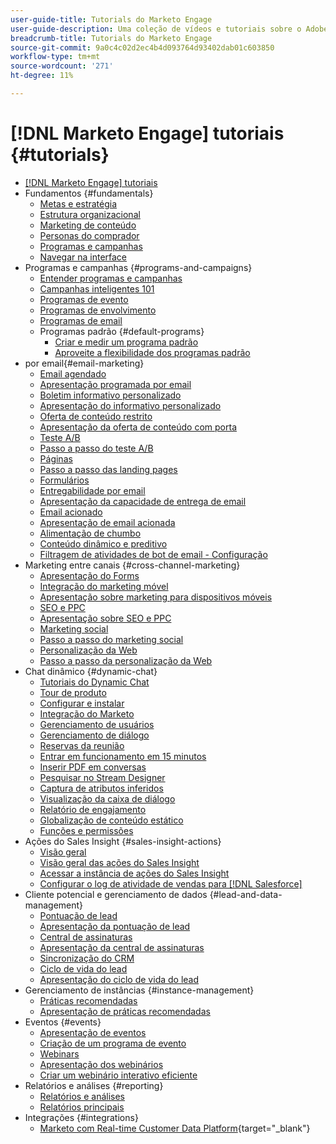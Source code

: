 ```yaml
---
user-guide-title: Tutorials do Marketo Engage
user-guide-description: Uma coleção de vídeos e tutoriais sobre o Adobe Marketo Engage.
breadcrumb-title: Tutorials do Marketo Engage
source-git-commit: 9a0c4c02d2ec4b4d093764d93402dab01c603850
workflow-type: tm+mt
source-wordcount: '271'
ht-degree: 11%

---
```



# [!DNL Marketo Engage] tutoriais {#tutorials}

+ [[!DNL Marketo Engage] tutoriais](/help/_marketo-main/overview.md)
+ Fundamentos {#fundamentals}
   + [Metas e estratégia](/help/fundamentals/goals-and-strategy-learn.md)
   + [Estrutura organizacional](/help/fundamentals/organizational-structure-learn.md)
   + [Marketing de conteúdo](/help/fundamentals/content-marketing-learn.md)
   + [Personas do comprador](/help/fundamentals/buyer-personas-learn.md)
   + [Programas e campanhas](/help/fundamentals/programs-and-campaigns.md)
   + [Navegar na interface](/help/fundamentals/ui-navigation.md)
+ Programas e campanhas {#programs-and-campaigns}
   + [Entender programas e campanhas](/help/programs/understanding-programs-and-campaigns.md)
   + [Campanhas inteligentes 101](/help/campaigns/smart-campaigns-101.md)
   + [Programas de evento](/help/programs/event-programs.md)
   + [Programas de envolvimento](/help/programs/engagement-programs.md)
   + [Programas de email](/help/programs/email-programs.md)
   + Programas padrão {#default-programs}
      + [Criar e medir um programa padrão](/help/programs/create-and-measure-default-programs.md)
      + [Aproveite a flexibilidade dos programas padrão](/help/programs/leverage-the-flexibility-of-default-programs.md)
+  por email{#email-marketing}
   + [Email agendado](/help/email-marketing/scheduled-email-learn.md)
   + [Apresentação programada por email](/help/email-marketing/scheduled-email-watch.md)
   + [Boletim informativo personalizado](/help/email-marketing/personalized-newsletter-learn.md)
   + [Apresentação do informativo personalizado](/help/email-marketing/personalized-newsletter-watch.md)
   + [Oferta de conteúdo restrito](/help/email-marketing/gated-content-offer-learn.md)
   + [Apresentação da oferta de conteúdo com porta](/help/email-marketing/gated-content-offer-watch.md)
   + [Teste A/B](/help/email-marketing/ab-testing-learn.md)
   + [Passo a passo do teste A/B](/help/email-marketing/ab-testing-watch.md)
   + [Páginas](/help/email-marketing/landing-pages-learn.md)
   + [Passo a passo das landing pages](/help/email-marketing/landing-pages-watch.md)
   + [Formulários](/help/email-marketing/forms-learn.md)
   + [Entregabilidade por email](/help/email-marketing/email-deliverability-learn.md)
   + [Apresentação da capacidade de entrega de email](/help/email-marketing/email-deliverability-watch.md)
   + [Email acionado](/help/email-marketing/triggered-email-learn.md)
   + [Apresentação de email acionada](/help/email-marketing/triggered-email-watch.md)
   + [Alimentação de chumbo](/help/email-marketing/lead-nuturing-learn.md)
   + [Conteúdo dinâmico e preditivo](/help/email-marketing/dynamic-and-predictive-content-learn.md)
   + [Filtragem de atividades de bot de email - Configuração](/help/filtering-email-bot-activities/setup.md)
+ Marketing entre canais {#cross-channel-marketing}
   + [Apresentação do Forms](/help/email-marketing/forms-watch.md)
   + [Integração do marketing móvel](/help/cross-channel-marketing/mobile-marketing-learn.md)
   + [Apresentação sobre marketing para dispositivos móveis](/help/cross-channel-marketing/mobile-marketing-watch.md)
   + [SEO e PPC](/help/cross-channel-marketing/seo-and-ppc-learn.md)
   + [Apresentação sobre SEO e PPC](/help/cross-channel-marketing/seo-and-ppc-watch.md)
   + [Marketing social](/help/cross-channel-marketing/social-marketing-learn.md)
   + [Passo a passo do marketing social](/help/cross-channel-marketing/social-marketing-watch.md)
   + [Personalização da Web](/help/cross-channel-marketing/web-personalization-learn.md)
   + [Passo a passo da personalização da Web](/help/cross-channel-marketing/web-personalization-watch.md)
+ Chat dinâmico {#dynamic-chat}
   + [Tutoriais do Dynamic Chat](/help/dynamic-chat/dynamic-chat-overview.md)
   + [Tour de produto](/help/dynamic-chat/product-tour.md)
   + [Configurar e instalar](/help/dynamic-chat/setup.md)
   + [Integração do Marketo](/help/dynamic-chat/marketo-integration.md)
   + [Gerenciamento de usuários](/help/dynamic-chat/user-management.md)
   + [Gerenciamento de diálogo](/help/dynamic-chat/dialogue-management.md)
   + [Reservas da reunião](/help/dynamic-chat/meeting-booking.md)
   + [Entrar em funcionamento em 15 minutos](/help/dynamic-chat/go-live-in-15-minutes.md)
   + [Inserir PDF em conversas](/help/dynamic-chat/document-cloud-integration.md)
   + [Pesquisar no Stream Designer](/help/dynamic-chat/search-in-stream-designer.md)
   + [Captura de atributos inferidos](/help/dynamic-chat/capture-inferred-attributes.md)
   + [Visualização da caixa de diálogo](/help/dynamic-chat/dialogue-preview.md)
   + [Relatório de engajamento](/help/dynamic-chat/engagement-report.md)
   + [Globalização de conteúdo estático](/help/dynamic-chat/globalization-of-static-content.md)
   + [Funções e permissões](/help/dynamic-chat/roles-and-permissions.md)
+ Ações do Sales Insight {#sales-insight-actions}
   + [Visão geral](/help/sales-insight-actions/overview.md)
   + [Visão geral das ações do Sales Insight](/help/sales-insight-actions/sales-insight-actions-overview.md)
   + [Acessar a instância de ações do Sales Insight](/help/sales-insight-actions/accessing-your-sales-insight-actions-instance.md)
   + [Configurar o log de atividade de vendas para [!DNL Salesforce]](/help/sales-insight-actions/configure-sales-activity-logging-to-salesforce.md)
+ Cliente potencial e gerenciamento de dados {#lead-and-data-management}
   + [Pontuação de lead](/help/lead-and-data-management/lead-scoring-learn.md)
   + [Apresentação da pontuação de lead](/help/lead-and-data-management/lead-scoring-watch.md)
   + [Central de assinaturas](/help/lead-and-data-management/subscription-center-learn.md)
   + [Apresentação da central de assinaturas](/help/lead-and-data-management/subscription-center-watch.md)
   + [Sincronização do CRM](/help/lead-and-data-management/crm-sync-learn.md)
   + [Ciclo de vida do lead](/help/lead-and-data-management/lead-lifecycle-learn.md)
   + [Apresentação do ciclo de vida do lead](/help/lead-and-data-management/lead-lifecycle-watch.md)
+ Gerenciamento de instâncias {#instance-management}
   + [Práticas recomendadas](/help/instance-management/best-practice-learn.md)
   + [Apresentação de práticas recomendadas](/help/instance-management/best-practice-watch.md)
+ Eventos {#events}
   + [Apresentação de eventos](/help/events/events-watch.md)
   + [Criação de um programa de evento](/help/events/events-learn.md)
   + [Webinars](/help/events/webinar-learn.md)
   + [Apresentação dos webinários](/help/events/webinar-watch.md)
   + [Criar um webinário interativo eficiente](/help/events/design-an-effective-interactive-webinar.md)
+ Relatórios e análises {#reporting}
   + [Relatórios e análises](/help/reporting/reporting-and-analytics.md)
   + [Relatórios principais](/help/reporting/key-reports.md)
+ Integrações {#integrations}
   + [Marketo com Real-time Customer Data Platform](https://experienceleague.adobe.com/docs/platform-learn/tutorials/sources/ingest-data-from-marketo.html){target="_blank"}

